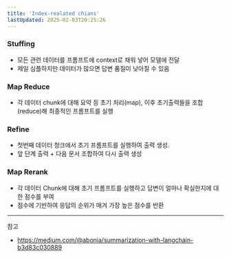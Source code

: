 ```yaml
---
title: 'Index-realated chians'
lastUpdated: 2025-02-03T20:25:26
---
```

### Stuffing

- 모든 관련 데이터를 프롬프트에 context로 채워 넣어 모델에 전달
- 제일 심플하지만 데이터가 많으면 답변 품질이 낮아질 수 있음

### Map Reduce

- 각 데이터 chunk에 대해 요약 등 초기 처리(map), 이후 초기출력들을 조합(reduce)해 최종적인 프롬프트를 실행

### Refine

- 첫번째 데이터 청크에서 초기 프롬프트를 실행하여 출력 생성.
- 앞 단계 출력 + 다음 문서 조합하여 다시 출력 생성

### Map Rerank

- 각 데이터 Chunk에 대해 초기 프롬프트를 실행하고 답변이 얼마나 확실한지에 대한 점수를 부여
- 점수에 기반하여 응답의 순위가 매겨 가장 높은 점수를 반환

---
참고

- <https://medium.com/@abonia/summarization-with-langchain-b3d83c030889>
